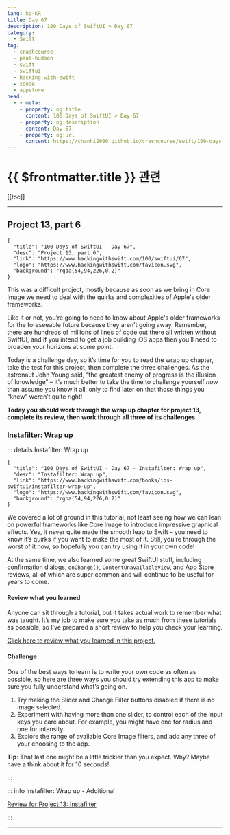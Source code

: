 ```yaml
---
lang: ko-KR
title: Day 67
description: 100 Days of SwiftUI > Day 67
category:
  - Swift
tag: 
  - crashcourse
  - paul-hudson
  - swift
  - swiftui
  - hacking-with-swift
  - xcode
  - appstore
head:
  - - meta:
    - property: og:title
      content: 100 Days of SwiftUI > Day 67
    - property: og:description
      content: Day 67
    - property: og:url
      content: https://chanhi2000.github.io/crashcourse/swift/100-days-of-swiftui/67.html
---
```


# {{ $frontmatter.title }} 관련

[[toc]]

---

## Project 13, part 6

```component VPCard
{
  "title": "100 Days of SwiftUI - Day 67",
  "desc": "Project 13, part 6",
  "link": "https://www.hackingwithswift.com/100/swiftui/67",
  "logo": "https://www.hackingwithswift.com/favicon.svg",
  "background": "rgba(54,94,226,0.2)"
}
```

This was a difficult project, mostly because as soon as we bring in Core Image we need to deal with the quirks and complexities of Apple's older frameworks.

Like it or not, you’re going to need to know about Apple's older frameworks for the foreseeable future because they aren't going away. Remember, there are hundreds of millions of lines of code out there all written without SwiftUI, and if you intend to get a job building iOS apps then you’ll need to broaden your horizons at some point.

Today is a challenge day, so it’s time for you to read the wrap up chapter, take the test for this project, then complete the three challenges. As the astronaut John Young said, “the greatest enemy of progress is the illusion of knowledge” – it’s much better to take the time to challenge yourself _now_ than assume you know it all, only to find later on that those things you “knew” weren’t quite right!

__Today you should work through the wrap up chapter for project 13, complete its review, then work through all three of its challenges.__

### Instafilter: Wrap up

::: details Instafilter: Wrap up

```component VPCard
{
  "title": "100 Days of SwiftUI - Day 67 - Instafilter: Wrap up",
  "desc": "Instafilter: Wrap up",
  "link": "https://www.hackingwithswift.com/books/ios-swiftui/instafilter-wrap-up",
  "logo": "https://www.hackingwithswift.com/favicon.svg",
  "background": "rgba(54,94,226,0.2)"
}
```

We covered a lot of ground in this tutorial, not least seeing how we can lean on powerful frameworks like Core Image to introduce impressive graphical effects. Yes, it never quite made the smooth leap to Swift – you need to know it’s quirks if you want to make the most of it. Still, you’re through the worst of it now, so hopefully you can try using it in your own code!

At the same time, we also learned some great SwiftUI stuff, including confirmation dialogs, `onChange()`, `ContentUnavailableView`, and App Store reviews, all of which are super common and will continue to be useful for years to come.

#### Review what you learned

Anyone can sit through a tutorial, but it takes actual work to remember what was taught. It’s my job to make sure you take as much from these tutorials as possible, so I’ve prepared a short review to help you check your learning.

[Click here to review what you learned in this project.][instafilter]

#### Challenge

One of the best ways to learn is to write your own code as often as possible, so here are three ways you should try extending this app to make sure you fully understand what’s going on.

1. Try making the Slider and Change Filter buttons disabled if there is no image selected.
2. Experiment with having more than one slider, to control each of the input keys you care about. For example, you might have one for radius and one for intensity.
3. Explore the range of available Core Image filters, and add any three of your choosing to the app.

__Tip__: That last one might be a little trickier than you expect. Why? Maybe have a think about it for 10 seconds!

:::

::: info Instafilter: Wrap up - Additional

[Review for Project 13: Instafilter][instafilter]

:::

---


[instafilter]: https://www.hackingwithswift.com/review/ios-swiftui/instafilter
